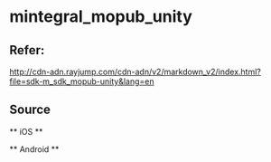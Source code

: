 # mintegral_mopub_unity

## Refer: 
http://cdn-adn.rayjump.com/cdn-adn/v2/markdown_v2/index.html?file=sdk-m_sdk_mopub-unity&lang=en


## Source

** iOS **

** Android **
